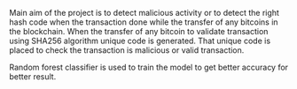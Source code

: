 Main aim of the project is to detect malicious activity or to detect the right hash code when
the transaction done while the transfer of any bitcoins in the blockchain. When the transfer 
of any bitcoin to validate transaction using SHA256 algorithm unique code is generated.
That unique code is placed to check  the transaction is malicious or valid transaction.

Random forest classifier is used to train the model to get better accuracy for better result.
